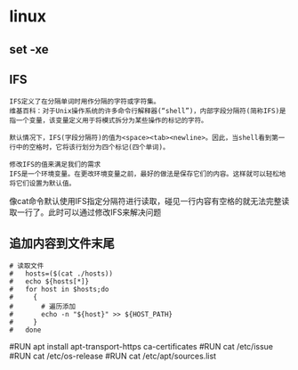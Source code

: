 # linux

## set -xe


## IFS
```text
IFS定义了在分隔单词时用作分隔的字符或字符集。
维基百科：对于Unix操作系统的许多命令行解释器(“shell”)，内部字段分隔符(简称IFS)是指一个变量，该变量定义用于将模式拆分为某些操作的标记的字符。

默认情况下，IFS(字段分隔符)的值为<space><tab><newline>。因此，当shell看到第一行中的空格时，它将该行划分为四个标记(四个单词)。

修改IFS的值来满足我们的需求
IFS是一个环境变量。在更改环境变量之前，最好的做法是保存它们的内容。这样就可以轻松地将它们设置为默认值。
```
像cat命令默认使用IFS指定分隔符进行读取，碰见一行内容有空格的就无法完整读取一行了。此时可以通过修改IFS来解决问题


## 追加内容到文件末尾
```shell
# 读取文件
#   hosts=($(cat ./hosts))
#   echo ${hosts[*]}
#   for host in $hosts;do
#     {
#       # 遍历添加
#       echo -n "${host}" >> ${HOST_PATH}
#     }
#   done
```

#RUN apt install apt-transport-https ca-certificates
#RUN cat /etc/issue
#RUN cat /etc/os-release
#RUN cat /etc/apt/sources.list
